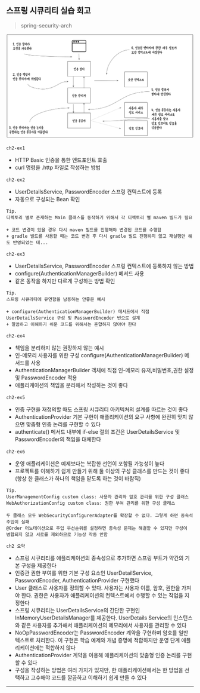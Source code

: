 ## 스프링 시큐리티 실습 회고

> spring-security-arch

![spring-security-arch](img/spring-security-arch.png)

`ch2-ex1`

  + HTTP Basic 인증을 통한 엔드포인트 호출
  + curl 명령을 .http 파일로 작성하는 방법

`ch2-ex2`

  + UserDetailsService, PasswordEncoder 스프링 컨텍스트에 등록
  + 자동으로 구성되는 Bean 확인

```
Tip.
디렉토리 별로 존재하는 Main 클래스를 동작하기 위해서 각 디렉토리 별 maven 빌드가 필요

+ 코드 변경이 있을 경우 다시 maven 빌드를 진행해야 변경된 코드를 수행함
+ gradle 빌드를 사용할 때는 코드 변경 후 다시 gradle 빌드 진행하지 않고 재실행만 해도 반영되었는 데...
```

`ch2-ex3`

  + UserDetailsService, PasswordEncoder 스프링 컨텍스트에 등록하지 않는 방법
  + configure(AuthenticationManagerBuilder) 메서드 사용
  + 같은 동작을 하지만 다르게 구성하는 방법 확인

```
Tip.
스프링 시큐리티에 유연함을 남용하는 안좋은 예시

+ configure(AuthenticationManagerBuilder) 메서드에서 직접 UserDetailsService 구성 및 PasswordEncoder 빈으로 설계
+ 깔끔하고 이해하기 쉬운 코드를 위해서는 혼합하지 않아야 한다
```

`ch2-ex4`

  + 책임을 분리하지 않는 권장하지 않는 예시
  + 인-메모리 사용자를 위한 구성 configure(AuthenticationManagerBuilder) 메서드를 사용
  + AuthenticationManagerBuilder 객체에 직접 인-메모리 유저,비밀번호,권한 설정 및 PasswordEncoder 적용
  + 애플리케이션의 책임을 분리해서 작성하는 것이 좋다

`ch2-ex5`

  + 인증 구현을 재정의할 때도 스프링 시큐리티 아키텍처의 설계를 따르는 것이 좋다
  + AuthenticationProvider 기본 구현이 애플리케이션의 요구 사항에 완전히 맞지 않으면 맞춤형 인증 논리를 구현할 수 있다
  + authenticate() 메서드 내부에 if-else 절의 조건은 UserDetailsService 및 PasswordEncoder의 책임을 대체한다

`ch2-ex6`

  + 운영 애플리케이션은 예제보다는 복잡한 선언이 포함될 가능성이 높다
  + 프로젝트를 이해하기 쉽게 만들기 위해 둘 이상의 구성 클래스를 만드는 것이 좋다 (항상 한 클래스가 하나의 책임을 맡도록 하는 것이 바람직)

```
Tip.
UserManagementConfig custom class: 사용자 관리와 암호 관리를 위한 구성 클래스
WebAuthorizationConfig custom class: 권한 부여 관리를 위한 구성 클래스

두 클래스 모두 WebSecurityConfigurerAdapter를 확장할 수 없다. 그렇게 하면 종속석 주입이 실패
@Order 어노테이션으로 주입 우선순위를 설정하면 종속성 문제는 해결할 수 있지만 구성이 병합되지 않고 서로를 제외하므로 기능상 작동 안함
```

`ch2 요약`

  + 스프링 시큐리티를 애플리케이션의 종속성으로 추가하면 스프링 부트가 약간의 기본 구성을 제공한다
  + 인증관 권한 부여를 위한 기본 구성 요소인 UserDetailService, PasswordEncoder, AuthenticationProvider 구현했다
  + User 클래스로 사용자를 정의할 수 있다. 사용자는 사용자 이름, 암호, 권한을 가져야 한다. 권한은 사용자가 애플리케이션의 컨텍스트에서 수행할 수 있는 작업을 지정한다
  + 스프링 시큐리티는 UserDetailsService의 간단한 구현인 InMemoryUserDetailsManager를 제공한다. UserDetails Service의 인스턴스와 같은 사용자를 추가해서 애플리케이션의 메모리에서 사용자를 관리할 수 있다
  + NoOpPasswordEncoder는 PasswordEncoder 계약을 구현하며 암호를 일반 텍스트로 처리한다. 이 구현은 학습 예제와 개념 증명에 적합하지만 운영 단계 애플리케이션에는 적합하지 않다
  + AuthenticationProvider 계약을 이용해 애플리케이션의 맞춤형 인증 논리를 구현할 수 있다
  + 구성을 작성하는 방법은 여러 가지가 있지만, 한 애플리케이션에서는 한 방법을 선택하고 고수해야 코드를 깔끔하고 이해하기 쉽게 만들 수 있다

---
